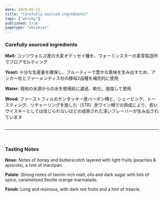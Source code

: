 ```yaml
---
date: 2020-05-12
title: "Carefully sourced ingredients"
tags: ["whisky"]
published: true
pagetype: "whiskies"
---
```


### Carefully sourced ingredients 
**Malt:** コッツウォルズ産の大麦オデッセイ種を、ウォーミンスターの麦芽製造所でフロアモルティング

**Yeast:** 十分な生産量を確保し、フルーティーで豊かな風味を生み出すため、アンカー社とファーメンティス社の酵母2品種を補完的に使用

**Water:** 現地の水源からの水を使用前に濾過、軟化、脱塩して使用

**Wood:** ファーストフィルのケンタッキー産バーボン樽と、シェービング、トースティング、リチャーリングを施した（STR）赤ワイン樽での熟成により、若いウイスキーとしては信じられないほどの成熟された深いフレーバーが生み出されています
<br>
<br>
<hr>
<br>

### Tasting Notes
**Nose:** Notes of honey and butterscotch layered with light fruits (peaches & apricots), a hint of marzipan.

**Palate:** Strong notes of tannin-rich malt, oils and dark sugar with lots of spice, caramelised Seville orange marmalade.

**Finish:** Long and resinous, with dark red fruits and a hint of treacle.